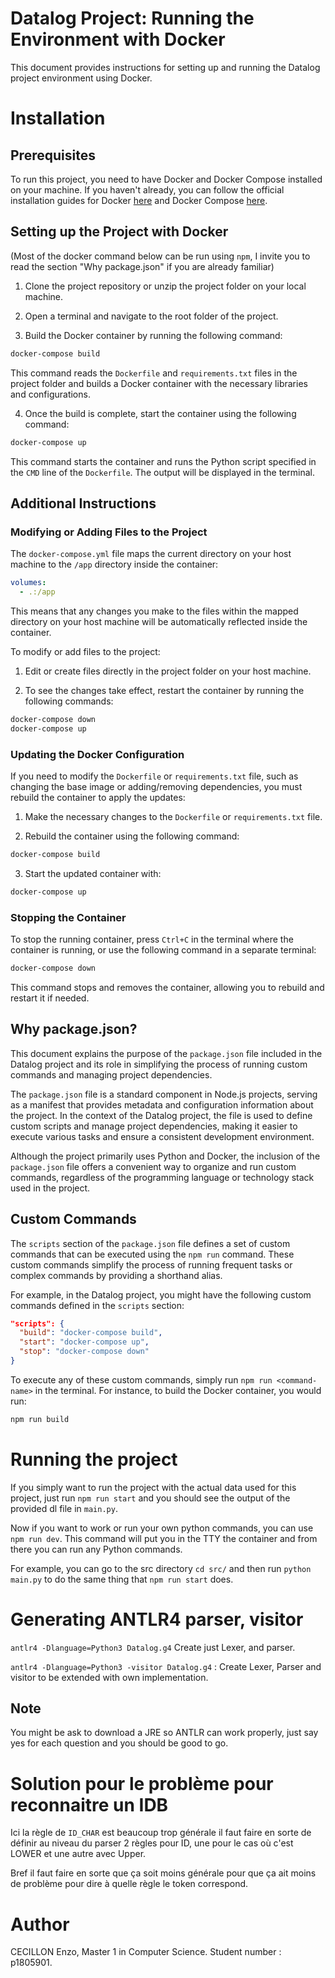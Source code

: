# Datalog Project: Running the Environment with Docker

This document provides instructions for setting up and running the Datalog project environment using Docker.

# Installation

## Prerequisites

To run this project, you need to have Docker and Docker Compose installed on your machine. If you haven't already, you can follow the official installation guides for Docker [here](https://docs.docker.com/engine/install/) and Docker Compose [here](https://docs.docker.com/compose/install/).

## Setting up the Project with Docker

(Most of the docker command below can be run using `npm`, I invite you to read the section "Why package.json" if you are already familiar)

1. Clone the project repository or unzip the project folder on your local machine.

2. Open a terminal and navigate to the root folder of the project.

3. Build the Docker container by running the following command:

```bash
docker-compose build
```

This command reads the `Dockerfile` and `requirements.txt` files in the project folder and builds a Docker container with the necessary libraries and configurations.

4. Once the build is complete, start the container using the following command:

```bash
docker-compose up
```

This command starts the container and runs the Python script specified in the `CMD` line of the `Dockerfile`. The output will be displayed in the terminal.

## Additional Instructions

### Modifying or Adding Files to the Project

The `docker-compose.yml` file maps the current directory on your host machine to the `/app` directory inside the container:

```yaml
volumes:
  - .:/app
```

This means that any changes you make to the files within the mapped directory on your host machine will be automatically reflected inside the container.

To modify or add files to the project:

1. Edit or create files directly in the project folder on your host machine.

2. To see the changes take effect, restart the container by running the following commands:

```bash
docker-compose down
docker-compose up
```

### Updating the Docker Configuration

If you need to modify the `Dockerfile` or `requirements.txt` file, such as changing the base image or adding/removing dependencies, you must rebuild the container to apply the updates:

1. Make the necessary changes to the `Dockerfile` or `requirements.txt` file.

2. Rebuild the container using the following command:

```bash
docker-compose build
```

3. Start the updated container with:

```bash
docker-compose up
```

### Stopping the Container

To stop the running container, press `Ctrl+C` in the terminal where the container 
is running, or use the following command in a separate terminal:

```bash
docker-compose down
```

This command stops and removes the container, allowing you to rebuild and restart 
it if needed.

## Why package.json?

This document explains the purpose of the `package.json` file included in the
Datalog project and its role in simplifying the process of running custom commands 
and managing project dependencies.

The `package.json` file is a standard component in Node.js projects, serving as a 
manifest that provides metadata and configuration information about the project. 
In the context of the Datalog project, the file is used to define custom scripts 
and manage project dependencies, making it easier to execute various tasks and 
ensure a consistent development environment.

Although the project primarily uses Python and Docker, the inclusion of the 
`package.json` file offers a convenient way to organize and run custom commands, 
regardless of the programming language or technology stack used in the project.

## Custom Commands

The `scripts` section of the `package.json` file defines a set of custom commands 
that can be executed using the `npm run` command. These custom commands simplify 
the process of running frequent tasks or complex commands by providing a shorthand alias.

For example, in the Datalog project, you might have the following custom commands 
defined in the `scripts` section:

```json
"scripts": {
  "build": "docker-compose build",
  "start": "docker-compose up",
  "stop": "docker-compose down"
}
```

To execute any of these custom commands, simply run `npm run <command-name>` in the
terminal. For instance, to build the Docker container, you would run:

```bash
npm run build
```

# Running the project

If you simply want to run the project with the actual data used for this project, 
just run `npm run start` and you should see the output of the provided dl file
in `main.py`.

Now if you want to work or run your own python commands, you can use `npm run dev`.
This command will put you in the TTY the container and from there you can run any
Python commands.

For example, you can go to the src directory `cd src/` and then run `python main.py`
to do the same thing that `npm run start` does.

# Generating ANTLR4 parser, visitor

`antlr4 -Dlanguage=Python3 Datalog.g4` Create just Lexer, and parser.

`antlr4 -Dlanguage=Python3 -visitor Datalog.g4` : Create Lexer, Parser and visitor to be extended with own implementation.

## Note 

You might be ask to download a JRE so ANTLR can work properly, just say yes for each
question and you should be good to go.

# Solution pour le problème pour reconnaitre un IDB

Ici la règle de `ID_CHAR` est beaucoup trop générale il faut faire en sorte de définir au niveau du parser 2 règles pour ID, une pour le cas où c'est LOWER et une autre avec Upper.

Bref il faut faire en sorte que ça soit moins générale pour que ça ait moins de problème pour dire à quelle règle le token correspond.

# Author

CECILLON Enzo, Master 1 in Computer Science.
Student number : p1805901.
